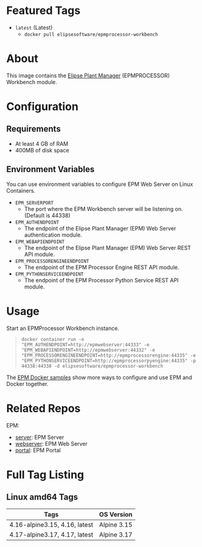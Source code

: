 # Featured Tags

* `latest` (Latest)
  * `docker pull elipsesoftware/epmprocessor-workbench`

# About

This image contains the [Elipse Plant Manager](https://www.elipse.com.br/en/produto/elipse-plant-manager/) (EPMPROCESSOR) Workbench module.

# Configuration

## Requirements

- At least 4 GB of RAM
- 400MB of disk space

## Environment Variables

You can use environment variables to configure EPM Web Server on Linux Containers.

- `EPM_SERVERPORT` 
  - The port where the EPM Workbench server will be listening on. (Default is 44338)
- `EPM_AUTHENDPOINT`
  - The endpoint of the Elipse Plant Manager (EPM) Web Server authentication module.
- `EPM_WEBAPIENDPOINT`
  - The endpoint of the Elipse Plant Manager (EPM) Web Server REST API module.
- `EPM_PROCESSORENGINEENDPOINT`
  - The endpoint of the EPM Processor Engine REST API module.  
- `EPM_PYTHONSERVICEENDPOINT`
  - The endpoint of the EPM Processor Python Service REST API module.  

# Usage

Start an EPMProcessor Workbench instance.

> ``docker container run -e "EPM_AUTHENDPOINT=http://epmwebserver:44333" -e "EPM_WEBAPIENDPOINT=http://epmwebserver:44332" -e "EPM_PROCESSORENGINEENDPOINT=http://epmprocessorengine:44335" -e "EPM_PYTHONSERVICEENDPOINT=http://epmprocessorpyengine:44335" -p 44338:44338 -d elipsesoftware/epmprocessor-workbench``

The [EPM Docker samples](https://github.com/elipsesoftware/epm-docker/blob/main/samples) show more ways to configure and use EPM and Docker together.

# Related Repos

EPM:

* [server](https://hub.docker.com/r/elipsesoftware/epm-server/): EPM Server
* [webserver](https://hub.docker.com/r/elipsesoftware/epm-webserver/): EPM Web Server
* [portal](https://hub.docker.com/r/elipsesoftware/epm-portal/): EPM Portal

# Full Tag Listing

## Linux amd64 Tags
Tags | OS Version
-----------| ------------
4.16-alpine3.15, 4.16, latest | Alpine 3.15
4.17-alpine3.17, 4.17, latest | Alpine 3.17